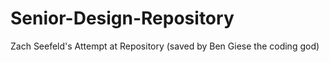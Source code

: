 # Senior-Design-Repository
Zach Seefeld's Attempt at Repository (saved by Ben Giese the coding god)
